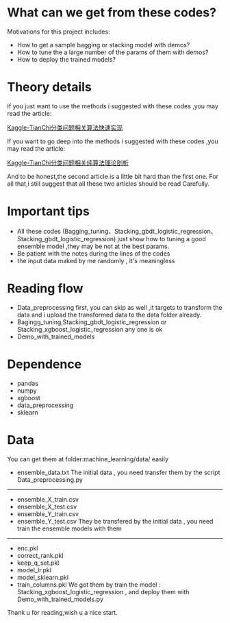 # What can we get from these codes?
Motivations for this project includes:
- How to get a sample bagging or stacking model with demos?
- How to tune the a large number of the params of them with demos?
- How to deploy the trained models?

# Theory details
If you just want to use the methods i suggested with these codes ,you may read the article:

[Kaggle-TianChi分类问题相关算法快速实现](http://shataowei.com/2017/12/28/Kaggle-TianChi分类问题相关算法快速实现/)

If you want to go deep into the methods i suggested with these codes ,you may read the article:

[Kaggle-TianChi分类问题相关纯算法理论剖析](http://shataowei.com/2017/12/29/Kaggle-TianChi分类问题相关纯算法理论剖析/)

And to be honest,the second article is a little bit hard than the first one. For all that,i still suggest that all these two articles should be read Carefully.
  
# Important tips
- All these codes (Bagging_tuning、Stacking_gbdt_logistic_regression、Stacking_gbdt_logistic_regression) just show how to tuning a good ensemble model ,they may be not at the best params.
- Be patient with the notes during the lines of the codes
- the input data maked by me randomly , it's meaningless

# Reading flow
- Data_preprocessing first, you can skip as well ,it targets to transform the data and i upload the transformed data to the data folder already. 
- Bagingg_tuning,Stacking_gbdt_logistic_regression or Stacking_xgboost_logistic_regression any one is ok
- Demo_with_trained_models

# Dependence
- pandas
- numpy
- xgboost
- data_preprocessing
- sklearn

# Data
You can get them at folder:machine_learning/data/ easily
- ensemble_data.txt
The initial data , you need transfer them by the script Data_preprocessing.py
****
- ensemble_X_train.csv
- ensemble_X_test.csv
- ensemble_Y_train.csv
- ensemble_Y_test.csv
They be transfered by the initial data , you need train the ensemble models with them
****
- enc.pkl
- correct_rank.pkl
- keep_q_set.pkl
- model_lr.pkl
- model_sklearn.pkl
- train_columns.pkl
We got them by train the model : Stacking_xgboost_logistic_regression , and deploy them with Demo_with_trained_models.py


Thank u for reading,wish u a nice start.